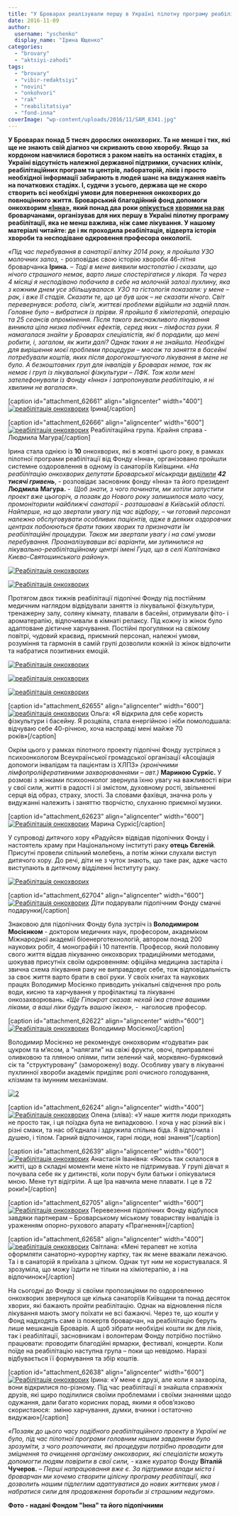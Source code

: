 ```yaml
---
title: "У Броварах реалізували першу в Україні пілотну програму реабілітації онкохворих"
date: 2016-11-09
author: 
  username: "yschenko"
  display_name: "Ірина Ющенко"
categories: 
  - "brovary"
  - "aktsiyi-zahodi"
tags: 
  - "brovary"
  - "vibir-redaktsiyi"
  - "novini"
  - "onkohvori"
  - "rak"
  - "reabilitatsiya"
  - "fond-inna"
coverImage: "wp-content/uploads/2016/11/SAM_8341.jpg"
---
```


**У Броварах понад 5 тисяч дорослих онкохворих. Та не менше і тих, які ще не знають свій діагноз чи скривають свою хворобу. Якщо за кордоном навчилися боротися з раком навіть на останніх стадіях, в Україні відсутність належної державної підтримки, сучасних клінік, реабілітаційних програм та центрів, лабораторій, ліків і просто необхідної інформації забирають в людей шанс на видужання навіть на початкових стадіях. І, судячи з усього, держава ще не скоро створить всі необхідні умови для повернення онкохворих до повноцінного життя. Броварський благодійний фонд допомоги онкохворим [«Інна»](http://fond-inna.org/o-nas.html), який понад два роки [опікується](https://mpz.brovary.org/brovarskyj-blagodijnyj-fond-inna-dopomagaye-onkohvorym-borotys-zi-smertelnoyu-nedugoyu/) [хворими на рак](https://mpz.brovary.org/blagodijnyj-fond-dopomogy-onkohvorym-inna-konsoliduye-brovarchan-u-borotbi-proty-raku-shho-utylizuye-suspilstvo/) броварчанами, організував для них першу в Україні пілотну програму реабілітації, яка не менш важлива, ніж саме лікування. У нашому матеріалі читайте: де і як проходила реабілітація, відверта історія хвороби та несподіване одкровення професора онкології.**

_«Під час перебування в санаторії влітку 2014 року, я пройшла УЗО молочних залоз,_ \- розповідає свою історію хвороби 46-літня броварчанка **Ірина.** _– Тоді в мене виявили мастопатію і сказали, що нічого страшного немає, варто лише спостерігатися у лікаря. Та через 4 місяці я несподівано побачила в себе на молочній залозі_ _пухлину, яка з кожним днем усе збільшувалася. УЗО та гістологія показали: у мене – рак, і вже ІІ стадія. Сказати те, що це був шок – не сказати нічого. Світ перевернувся: робота, сім’я, життєві проблеми відійшли на задній план. Головне було – вибратися із прірви. Я пройшла 6 хіміотерапій, операцію та 25 сеансів опромінення. Після такого виснажливого лікування виникла ціла низка побічних ефектів, серед яких – лімфостаз руки. Я намагалася знайти у Броварах спеціалістів, які б порадили, що мені робити, і, загалом, як жити далі? Однак таких я не знайшла. Необхідні для вирішення моєї проблеми процедури – масаж та заняття в басейні потребували коштів, яких після дорогокоштуючого лікування в мене не було. А безкоштовних груп для інвалідів у Броварах немає, так як немає і груп із лікувальної фізкультури – ЛФК. Тож коли мені зателефонували із Фонду «Інна» і запропонували реабілітацію, я ні хвилини не вагалася»._

\[caption id="attachment\_62661" align="aligncenter" width="400"\][![реабілітація онкохворих](https://mpz.brovary.org/wp-content/uploads/2016/11/23f.jpg)](https://mpz.brovary.org/wp-content/uploads/2016/11/23f.jpg) Ірина\[/caption\]

\[caption id="attachment\_62666" align="aligncenter" width="600"\][![реабілітація онкохворих](https://mpz.brovary.org/wp-content/uploads/2016/11/3k.jpg)](https://mpz.brovary.org/wp-content/uploads/2016/11/3k.jpg) Реабілітаційна група. Крайня справа - Людмила Магура\[/caption\]

Ірина стала однією із **10** онкохворих, які в жовтні цього року, в рамках пілотної програми реабілітації від Фонду «Інна», організовано пройшли системне оздоровлення в одному із санаторіїв Київщини. «_На реабілітацію онкохворих депутати Броварської міськради [виділили](https://mpz.brovary.org/18-ta-sesiya-brovarskoyi-miskoyi-rady-rishennya-pryjmaye-sformovana-bilshist-hto-proty/)_ **_42 тисячі гривень_**, - розповідає засновник фонду «Інна» та його президент **Людмила** **Магура.** -  _Щоб знати, з чого починати, ми хотіли запустити проект вже цьогоріч, а позаяк до Нового року залишилося мало часу, промоніторили найближчі санаторії - розташовані в Київській області. Найперше, на що звертали увагу під час відбору, – чи готовий персонал належно обслуговувати особливих пацієнтів, адже в деяких оздоровчих центрах побоюються брати таких хворих та призначати їм реабілітаційні процедури. Також ми звертали увагу і на самі умови перебування. Проаналізувавши всі варіанти, ми зупинилися на лікувально-реабілітаційному центрі імені Гуца, що в селі Капітанівка Києво-Святошинського району»._

[![Реабілітація онкохворих](https://mpz.brovary.org/wp-content/uploads/2016/11/SAM_8329.jpg)](https://mpz.brovary.org/wp-content/uploads/2016/11/SAM_8329.jpg)

[![Реабілітація онкохворих](https://mpz.brovary.org/wp-content/uploads/2016/11/SAM_8331.jpg)](https://mpz.brovary.org/wp-content/uploads/2016/11/SAM_8331.jpg)

Протягом двох тижнів реабілітації підопічні Фонду під постійним медичним наглядом відвідували заняття із лікувальної фізкультури, тренажерну залу, соляну кімнату, плавали в басейні, отримували фіто- і ароматерапію, відпочивали в кімнаті релаксу. Під кожну із жінок було адаптоване дієтичне харчування. Постійні прогулянки на свіжому повітрі, чудовий краєвид, приємний персонал, належні умови, розуміння та гармонія в самій групі дозволили кожній із жінок відпочити та набратися позитивних емоцій.

[![Реабілітація онкохворих](https://mpz.brovary.org/wp-content/uploads/2016/11/SAM_8357.jpg)](https://mpz.brovary.org/wp-content/uploads/2016/11/SAM_8357.jpg)

[![реабілітація онкохворих](https://mpz.brovary.org/wp-content/uploads/2016/11/3j.jpg)](https://mpz.brovary.org/wp-content/uploads/2016/11/3j.jpg)

[![реабілітація онкохворих](https://mpz.brovary.org/wp-content/uploads/2016/11/3ts.jpg)](https://mpz.brovary.org/wp-content/uploads/2016/11/3ts.jpg)

\[caption id="attachment\_62655" align="aligncenter" width="600"\][![реабілітація онкохворих](https://mpz.brovary.org/wp-content/uploads/2016/11/SAM_8354.jpg)](https://mpz.brovary.org/wp-content/uploads/2016/11/SAM_8354.jpg) Ольга: «Я відкрила для себе користь фізкультури і басейну. Я розцвіла, стала енергійною і ніби помолодшала: відчуваю себе 40-річною, хоча насправді мені майже 70 років»\[/caption\]

Окрім цього у рамках пілотного проекту підопічні Фонду зустрілися з психоонкологом Всеукраїнської громадської організації «Асоціація допомоги інвалідам та пацієнтам із ХЛПЗ» _(хронічними лімфопроліферативними захворюваннями – авт.)_ **Мариною Суркіс.** У розмові з жінками психоонколог звернула їхню увагу на важливості віри у свої сили, житті в радості і зі змістом, духовному рості, звільненні серця від образ, страху, злості. За словами фахівця, значна роль у видужанні належить і заняттю творчістю, слуханню приємної музики.

\[caption id="attachment\_62623" align="aligncenter" width="600"\][![Реабілітація онкохворих](https://mpz.brovary.org/wp-content/uploads/2016/11/21-1.jpg)](https://mpz.brovary.org/wp-content/uploads/2016/11/21-1.jpg) Марина Суркіс\[/caption\]

У супроводі дитячого хору «Радуйся» відвідав підопічних Фонду і настоятель храму при Національному інституті раку **отець Євгеній**. Присутні провели спільний молебень, а потім жінки слухали виступ дитячого хору. До речі, діти не з чуток знають, що таке рак, адже часто виступають в дитячому відділенні Інституту раку.

[![Реабілітація онкохворих](https://mpz.brovary.org/wp-content/uploads/2016/11/7ch.jpg)](https://mpz.brovary.org/wp-content/uploads/2016/11/7ch.jpg)

\[caption id="attachment\_62704" align="aligncenter" width="600"\][![Реабілітація онкохворих](https://mpz.brovary.org/wp-content/uploads/2016/11/7f.jpg)](https://mpz.brovary.org/wp-content/uploads/2016/11/7f.jpg) Діти подарували підопічним Фонду смачні подарунки\[/caption\]

Знаковою для підопічних Фонду була зустріч із **Володимиром Мосієнком** - доктором медичних наук, професором, академіком Міжнародної академії біоенерготехнологій, автором понад 200 наукових робіт, 4 монографій і 10 патентів. Професор, який половину свого життя віддав лікуванню онкохворих традиційними методами, шокував присутніх своїм одкровенням: офіційна медицина застаріла і звична схема лікування раку не виправдовує себе, тож відповідальність за своє життя варто брати в свої руки. У своїх книгах та наукових працях Володимир Мосієнко приводить унікальні свідчення про роль води, кисню та харчування у профілактиці та лікуванні онкозахворювань. _«Ще Гіпократ сказав: нехай їжа стане вашими ліками, а ваші ліки будуть вашою їжею»,_ -  наголосив професор.

\[caption id="attachment\_62622" align="aligncenter" width="600"\][![Реабілітація онкохворих](https://mpz.brovary.org/wp-content/uploads/2016/11/20.jpg)](https://mpz.brovary.org/wp-content/uploads/2016/11/20.jpg) Володимир Мосієнко\[/caption\]

Володимир Мосієнко не рекомендує онкохворим «годувати» рак цукром та м’ясом, а "налягати" на свіжі фрукти, овочі, приправлені оливковою та лляною оліями, пити зелений чай, морквяно-буряковий сік та "структуровану" (заморожену) воду. Особливу увагу в лікуванні пухлинної хвороби академік приділяє ролі очисного голодування, клізмам та імунним механізмам.

[![2](https://mpz.brovary.org/wp-content/uploads/2016/11/2-3.jpg)](https://mpz.brovary.org/wp-content/uploads/2016/11/2-3.jpg)

\[caption id="attachment\_62624" align="aligncenter" width="400"\][![Реабілітація онкохворих](https://mpz.brovary.org/wp-content/uploads/2016/11/14914664_1099963916783517_644924022_n.jpg)](https://mpz.brovary.org/wp-content/uploads/2016/11/14914664_1099963916783517_644924022_n.jpg) Олена (зліва): «У наше життя люди приходять не просто так, і ця поїздка була не випадковою. І хоча у нас різний вік і різні смаки, та нас об’єднала і здружила спільна біда. Я відпочила і душею, і тілом. Гарний відпочинок, гарні люди, нові знання"\[/caption\]

\[caption id="attachment\_62639" align="aligncenter" width="600"\][![Реабілітація онкохворих](https://mpz.brovary.org/wp-content/uploads/2016/11/SAM_8384.jpg)](https://mpz.brovary.org/wp-content/uploads/2016/11/SAM_8384.jpg) Анастасія Іванівна: «Якось так склалося в житті, що в складні моменти мене ніхто не підтримував. У групі дівчат я почувала себе як у дитинстві, коли поруч були батьки і опікувалися мною. Мене тут відігріли. А ще Іра навчила мене плавати. І це в 72 роки!»\[/caption\]

\[caption id="attachment\_62705" align="aligncenter" width="600"\][![Реабілітація онкохворих](https://mpz.brovary.org/wp-content/uploads/2016/11/7ya.jpg)](https://mpz.brovary.org/wp-content/uploads/2016/11/7ya.jpg) Перевезення підопічних Фонду відбулося завдяки партнерам – Броварському міському товариству інвалідів із ураженням опорно-рухового апарату «Прагнення»\[/caption\]

\[caption id="attachment\_62658" align="aligncenter" width="400"\][![реабілітація онкохворих](https://mpz.brovary.org/wp-content/uploads/2016/11/1ya.jpg)](https://mpz.brovary.org/wp-content/uploads/2016/11/1ya.jpg) Світлана: «Мені терапевт не хотіла оформляти санаторно-курортну картку, так як мене вважали лежачою. Та і в санаторій я приїхала з ціпком. Однак тут ним не користувалася. Я зрозуміла, що можу їздити не тільки на хіміотерапію, а і на відпочинок»\[/caption\]

На сьогодні до Фонду зі своїми пропозиціями по оздоровленню онкохворих звернулося ще кілька санаторіїв Київщини та понад десяток хворих, які бажають пройти реабілітацію. Однак на відновлення після лікування мають змогу поїхати не всі бажаючі. Через те, що кошти у Фонд надходять саме із пожертв броварчан, на реабілітацію беруть лише мешканців Броварів. А щоб зібрати необхідні кошти як для ліків, так і реабілітації, засновникам і волонтерам Фонду потрібно постійно працювати: проводити благодійні ярмарки, фестивалі, концерти. Коли поїде на реабілітацію наступна група – поки що невідомо. Наразі відбувається її формування та збір коштів.

\[caption id="attachment\_62638" align="aligncenter" width="600"\][![Реабілітація онкохворих](https://mpz.brovary.org/wp-content/uploads/2016/11/SAM_8380.jpg)](https://mpz.brovary.org/wp-content/uploads/2016/11/SAM_8380.jpg) Ірина: «У мене є друзі, але коли я захворіла, вони відкрилися по-різному. Під час реабілітації я знайшла справжніх друзів, які щиро поділилися своїми проблемами і своїми знаннями щодо одужання, дали багато корисних порад, якими я обов’язково скористаюся:  зміню харчування, думки, вчинки і остаточно видужаю»\[/caption\]

_«Позаяк до цього часу подібного реабілітаційного проекту в Україні не було, під час пілотної програми головним нашим завданням було зрозуміти, з чого розпочинати, які процедури потрібно проводити для зміцнення та очищення організму онкохворих, які спеціалісти можуть допомогти людям повірити в свої сили, -_ каже куратор Фонду **Віталій Чучеров.** – _Перші напрацювання вже є. За підтримки влади міста і броварчан ми хочемо створити цілісну програму реабілітації, яка дозволить нашим підлеглим адаптуватися до нових життєвих умов і набратися сили для продовження боротьби зі страшним недугом»._ 

**Фото - надані Фондом "Інна" та його підопічними**
